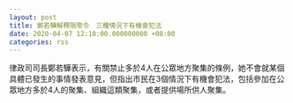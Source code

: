```yaml
---
layout: post
title: 鄭若驊解釋限聚令　三種情況下有機會犯法
date: 2020-04-07 12:10:00.000000000 +08:00
categories: rss
---
```


律政司司長鄭若驊表示，有關禁止多於4人在公眾地方聚集的條例，她不會就某個具體已發生的事情發表意見，但指出市民在3個情況下有機會犯法，包括參加在公眾地方多於4人的聚集、組織這類聚集，或者提供場所供人聚集。
